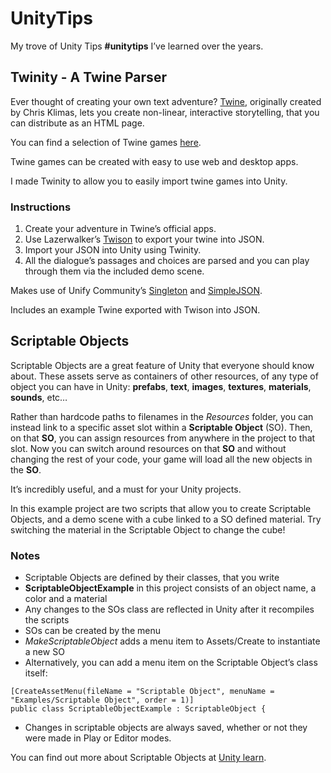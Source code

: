 # UnityTips
My trove of Unity Tips **#unitytips** I’ve learned over the years.  

## Twinity - A Twine Parser
Ever thought of creating your own text adventure? [Twine](https://twinery.org), originally created by Chris Klimas, lets you create non-linear, interactive storytelling, that you can distribute as an HTML page.

You can find a selection of Twine games [here](https://itch.io/games/tag-twine).

Twine games can be created with easy to use web and desktop apps. 

I made Twinity to allow you to easily import twine games into Unity.

### Instructions
1. Create your adventure in Twine’s official apps.
2. Use Lazerwalker’s [Twison](https://github.com/lazerwalker) to export your twine into JSON.
3. Import your JSON into Unity using Twinity.
4. All the dialogue’s passages and choices are parsed and you can play through them via the included demo scene.

Makes use of Unify Community’s [Singleton](http://wiki.unity3d.com/index.php/Singleton) and [SimpleJSON](http://wiki.unity3d.com/index.php/SimpleJSON).

Includes an example Twine exported with Twison into JSON.


## Scriptable Objects
Scriptable Objects are a great feature of Unity that everyone should know about.
These assets serve as containers of other resources, of any type of object you can have in Unity: **prefabs**, **text**, **images**, **textures**, **materials**, **sounds**, etc…

Rather than hardcode paths to filenames in the *Resources* folder, you can instead link to a specific asset slot within a **Scriptable Object** (SO).
Then, on that **SO**, you can assign resources from anywhere in the project to that slot. Now you can switch around resources on that **SO** and without changing the rest of your code, your game will load all the new objects in the **SO**.
 
It’s incredibly useful, and a must for your Unity projects.

In this example project are two scripts that allow you to create Scriptable Objects, and a demo scene with a cube linked to a SO defined material. Try switching the material in the Scriptable Object to change the cube!

### Notes
- Scriptable Objects are defined by their classes, that you write
- **ScriptableObjectExample** in this project consists of an object name, a color and a material
- Any changes to the SOs class are reflected in Unity after it recompiles the scripts
- SOs can be created by the menu
- *MakeScriptableObject* adds a menu item to Assets/Create to instantiate a new SO
- Alternatively, you can add a menu item on the Scriptable Object’s class itself: 

```
[CreateAssetMenu(fileName = "Scriptable Object", menuName = "Examples/Scriptable Object", order = 1)]
public class ScriptableObjectExample : ScriptableObject {
```

- Changes in scriptable objects are always saved, whether or not they were made in Play or Editor modes.

You can find out more about Scriptable Objects at [Unity learn](https://unity3d.com/learn/tutorials/modules/beginner/live-training-archive/scriptable-objects).

